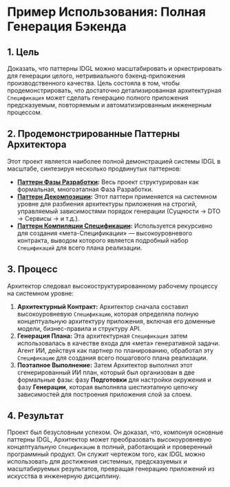 # Пример Использования: Полная Генерация Бэкенда

## 1. Цель
Доказать, что паттерны IDGL можно масштабировать и оркестрировать для генерации целого, нетривиального бэкенд-приложения производственного качества. Цель состояла в том, чтобы продемонстрировать, что достаточно детализированная архитектурная `Спецификация` может сделать генерацию полного приложения предсказуемым, повторяемым и автоматизированным инженерным процессом.

## 2. Продемонстрированные Паттерны Архитектора
Этот проект является наиболее полной демонстрацией системы IDGL в масштабе, синтезируя несколько продвинутых паттернов:

*   **[Паттерн Фазы Разработки](../../01-patterns/08-Pattern-Lifecycle-Phases.md):** Весь проект структурирован как формальная, многоэтапная Фаза Разработки.
*   **[Паттерн Декомпозиции](../../01-patterns/03-Pattern-Decomposition.md):** Этот паттерн применяется на системном уровне для разбиения архитектуры приложения на строгий, управляемый зависимостями порядок генерации (Сущности → DTO → Сервисы → и т.д.).
*   **[Паттерн Компиляции Спецификации](../../01-patterns/01-Pattern-Spec-Compilation.md):** Используется рекурсивно для создания «мета-Спецификации» — высокоуровневого контракта, выводом которого является подробный набор `Спецификаций` для всего плана реализации.

## 3. Процесс
Архитектор следовал высокоструктурированному рабочему процессу на системном уровне:

1.  **Архитектурный Контракт:** Архитектор сначала составил высокоуровневую `Спецификацию`, которая определяла полную концептуальную архитектуру приложения, включая его доменные модели, бизнес-правила и структуру API.
2.  **Генерация Плана:** Эта архитектурная `Спецификация` затем использовалась в качестве входа для «мета» генеративной задачи. Агент ИИ, действуя как партнер по планированию, обработал эту `Спецификацию` для создания всего пошагового плана реализации.
3.  **Поэтапное Выполнение:** Затем Архитектор выполнил этот сгенерированный ИИ план, который был организован в две формальные фазы: фазу **Подготовки** для настройки окружения и фазу **Генерации**, которая выполняла шестиэтапную цепочку зависимостей для построения приложения слой за слоем.

## 4. Результат
Проект был безусловным успехом. Он доказал, что, компонуя основные паттерны IDGL, Архитектор может преобразовать высокоуровневую концептуальную `Спецификацию` в полный, работающий и проверенный программный продукт. Он служит чертежом того, как IDGL можно использовать для достижения системных, предсказуемых и масштабируемых результатов, превращая генерацию приложений из искусства в инженерную дисциплину.
